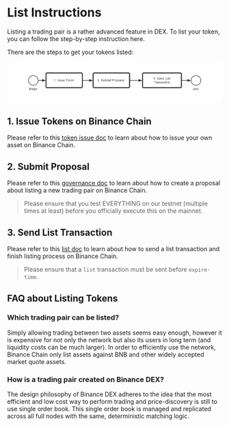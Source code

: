 # List Instructions

Listing a trading pair is a rather advanced feature in DEX. To list your token, you can follow the step-by-step instruction here.

There are the steps to get your tokens listed:

![workflow](./assets/listing-workflow.jpg)

## 1. Issue Tokens on Binance Chain
Please refer to this [token issue doc](tokens.md) to learn about how to issue your own asset on Binance Chain.

## 2. Submit Proposal

Please refer to this [governance doc](governance.md) to learn about how to create a proposal about listing a new trading pair on Binance Chain.

> Please ensure that you test EVERYTHING on our testnet (multiple times at least) before you officially execute this on the mainnet.

## 3. Send List Transaction

Please refer to this [list doc](list.md) to learn about how to send a list transaction and finish listing process on Binance Chain.

> Please ensure that  a `list` transaction must be sent before `expire-time`.


## FAQ about Listing  Tokens

###  Which trading pair can be listed?

Simply allowing trading between two assets seems easy enough, however it is expensive for not only the network  but also its users in long term (and liquidity costs can be much larger). In order to efficiently use the network, Binance Chain only list assets against BNB and other widely accepted market quote assets.

### How is a trading pair created on Binance DEX?

The design philosophy of Binance DEX adheres to the idea that the most efficient and low cost way to perform trading and price-discovery is still to use single order book. This single order book is managed and replicated across all full nodes with the same, deterministic matching logic.

